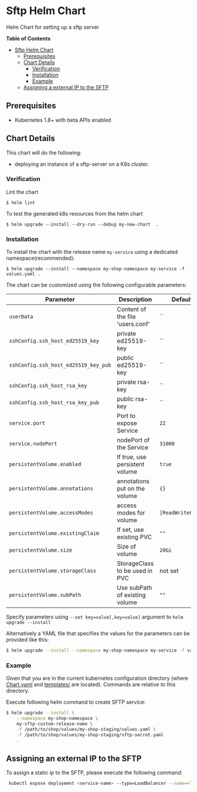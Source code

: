 # Sftp Helm Chart

Helm Chart for setting up a sftp server

<!-- START doctoc generated TOC please keep comment here to allow auto update -->
<!-- DON'T EDIT THIS SECTION, INSTEAD RE-RUN doctoc TO UPDATE -->
**Table of Contents**

- [Sftp Helm Chart](#sftp-helm-chart)
  - [Prerequisites](#prerequisites)
  - [Chart Details](#chart-details)
    - [Verification](#verification)
    - [Installation](#installation)
    - [Example](#example)
  - [Assigning a external IP to the SFTP](#assigning-a-external-ip-to-the-sftp)

<!-- END doctoc generated TOC please keep comment here to allow auto update -->
## Prerequisites

* Kubernetes 1.8+ with beta APIs enabled

## Chart Details

This chart will do the following:

* deploying an instance of a sftp-server on a K8s cluster.

### Verification

Lint the chart

```
$ helm lint
```

To test the generated k8s resources from the helm chart

```
$ helm upgrade --install --dry-run --debug my-new-chart  .
```

### Installation

To install the chart with the release name `my-service` using a dedicated namespace(recommended):

```
$ helm upgrade --install --namespace my-shop-namespace my-service -f values.yaml .
```

The chart can be customized using the following configurable parameters:

|          Parameter                 |                Description                 |                   Default                   |
| -----------------------------------| ------------------------------------------ | ------------------------------------------- |
| `userData`                         | Content of the file 'users.conf'           | ``                                          |
| `sshConfig.ssh_host_ed25519_key`   |  private ed25519-key                       | ``                                          | 
| `sshConfig.ssh_host_ed25519_key_pub`| public ed25519-key                        | ``                                          | 
| `sshConfig.ssh_host_rsa_key`       | private rsa-key                            | ``                                          | 
| `sshConfig.ssh_host_rsa_key_pub`   | public rsa-key                             | ``                                          | 
| `service.port`                     | Port to expose Service                     | `22`                                        |
| `service.nodePort`                 | nodePort of the  Service                   | `31000`                                     |
| `persistentVolume.enabled`         | If true, use persistent volume             | `true`                                      |
| `persistentVolume.annotations`     | annotations put on the volume              | `{}`                                        |
| `persistentVolume.accessModes`     | access modes for volume                    | `[ReadWriteOnce]`                           |
| `persistentVolume.existingClaim`   | If set, use existing PVC                   | `""`                                        |
| `persistentVolume.size`            | Size of volume                             | `20Gi`                                      |
| `persistentVolume.storageClass`    | StorageClass to be used in PVC             | not set                                     |
| `persistentVolume.subPath`         | Use subPath of existing volume             | `""`                                        |

Specify parameters using `--set key=value[,key=value]` argument to `helm upgrade --install`

Alternatively a YAML file that specifies the values for the parameters can be provided like this:

```bash
$ helm upgrade --install --namespace my-shop-namespace my-service -f values.yaml .
```

### Example

Given that you are in the current kubernetes configuration directory 
(where [Chart.yaml](Chart.yaml) and [templates/](templates/) are located).
Commands are relative to this directory. 

Execute following helm command to create SFTP service:

```bash
$ helm upgrade --install \
    --namespace my-shop-namespace \
    my-sftp-custom-release-name \
    -f /path/to/shop/values/my-shop-staging/values.yaml \
    -f /path/to/shop/values/my-shop-staging/sftp-secret.yaml 
    . 
```

## Assigning an external IP to the SFTP

To assign a static ip to the SFTP, please execute the following command:

```bash
 kubectl expose deployment <service-name> --type=LoadBalancer --name=<loadbalancer-name> -n <namespace> --load-balancer-ip='<static ip>'
```